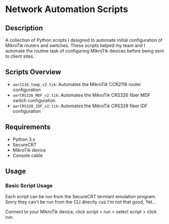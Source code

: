 # Network Automation Scripts

## Description
A collection of Python scripts I designed to automate initial configuration of MikroTik routers and switches. These scripts helped my team and I automate the routine task of configuring MikroTik devices before being sent to client sites.

## Scripts Overview
- `aer2116_temp_v2.tik`: Automates the MikroTik CCR2116 router configuration
- `aerCRS326_MDF_v2.tik`: Automates the MikroTik CRS326 fiber MDF switch configuration
- `aerCRS328_IDF_v2.tik`: Automates the MikroTik CRS328 fiber IDF configuration

## Requirements
- Python 3.x
- SecureCRT
- MikroTik device
- Console cable

## Usage

### Basic Script Usage
Each script can be run from the SecureCRT termianl emulation program. Sorry they can't be run from the CLI directly cuz I'm not that good, Yet...

Connect to your MikroTik device, click script > run > select script > click run.
